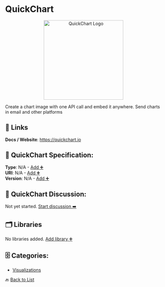 # QuickChart
<p align="center">
    <img width="256" src="https://raw.githubusercontent.com/apis-list/apis-list/main/apis/quickchart/logo_256x256.png" alt="QuickChart Logo"/>
</p>
Create a chart image with one API call and embed it anywhere. Send charts in email and other platforms

##  🔗 Links
**Docs / Website**: https://quickchart.io

## 🧬 QuickChart Specification:
**Type**: N/A - [Add ➕](https://github.com/apis-list/apis-list/edit/main/apis.yaml#16194)  
**URI**: N/A - [Add ➕](https://github.com/apis-list/apis-list/edit/main/apis.yaml#16194)  
**Version**: N/A - [Add ➕](https://github.com/apis-list/apis-list/edit/main/apis.yaml#16194)

## 💬 QuickChart Discussion:
Not yet started. [Start discussion ➡️](https://github.com/apis-list/apis-list/discussions/new)

## 🗂️ Libraries

No libraries added. [Add library ➕](https://github.com/apis-list/apis-list/edit/main/apis.yaml#16194)    


## 🗄️ Categories:
- [Visualizations](https://github.com/apis-list/apis-list#visualizations-)

🔙  [Back to List](https://github.com/apis-list/apis-list)
